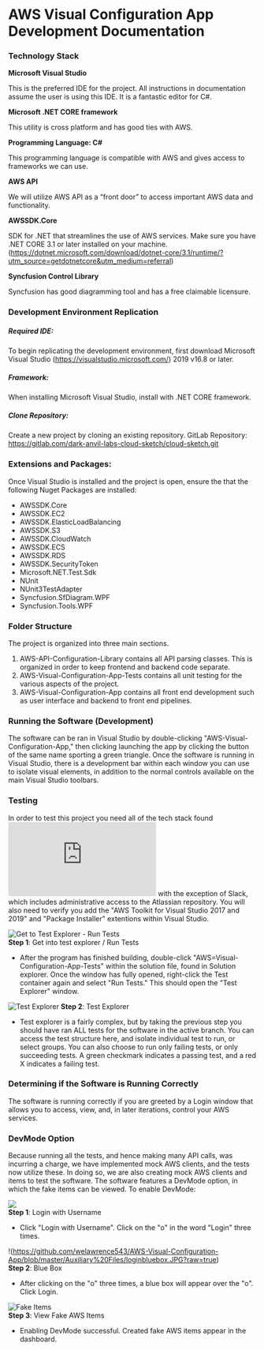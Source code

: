 # AWS Visual Configuration App Development Documentation

### Technology Stack
**Microsoft Visual Studio**

This is the preferred IDE for the project. All instructions in documentation assume the user is using this IDE.  It is a fantastic editor for C#.

**Microsoft .NET CORE framework**

This utility is cross platform and has good ties with AWS.

**Programming Language: C#**

This programming language is compatible with AWS and gives access to frameworks we can use.

**AWS API**

We will utilize AWS API as a “front door” to access important AWS data and functionality.

**AWSSDK.Core**

SDK for .NET that streamlines the use of AWS services. Make sure you have .NET CORE 3.1 or later installed on your machine. (https://dotnet.microsoft.com/download/dotnet-core/3.1/runtime/?utm_source=getdotnetcore&utm_medium=referral)

**Syncfusion Control Library**

Syncfusion has good diagramming tool and has a free claimable licensure.

### Development Environment Replication
##### Required IDE: 
To begin replicating the development environment, first download Microsoft Visual Studio (https://visualstudio.microsoft.com/) 2019 v16.8 or later.
##### Framework: 
When installing Microsoft Visual Studio, install with .NET CORE framework.
##### Clone Repository:
Create a new project by cloning an existing repository. 
GitLab Repository: https://gitlab.com/dark-anvil-labs-cloud-sketch/cloud-sketch.git

### Extensions and Packages: 
Once Visual Studio is installed and the project is open, ensure the that the following Nuget Packages are installed:
- AWSSDK.Core
- AWSSDK.EC2
- AWSSDK.ElasticLoadBalancing
- AWSSDK.S3
- AWSSDK.CloudWatch
- AWSSDK.ECS
- AWSSDK.RDS
- AWSSDK.SecurityToken
- Microsoft.NET.Test.Sdk
- NUnit
- NUnit3TestAdapter
- Syncfusion.SfDiagram.WPF
- Syncfusion.Tools.WPF


### Folder Structure
The project is organized into three main sections. 
1. AWS-API-Configuration-Library contains all API parsing classes. This is organized in order to keep frontend and backend code separate.
2. AWS-Visual-Configuration-App-Tests contains all unit testing for the various aspects of the project.
3. AWS-Visual-Configuration-App contains all front end development such as user interface and backend to front end pipelines. 

### Running the Software (Development)
The software can be ran in Visual Studio by double-clicking "AWS-Visual-Configuration-App," then clicking launching the app by clicking the button of the same name sporting a green triangle.  Once the software is running in Visual Studio, there is a development bar within each window you can use to isolate visual elements, in addition to the normal controls available on the main Visual Studio toolbars.

### Testing
In order to test this project you need all of the tech stack found ![here](https://github.com/welawrence543/AWS-Visual-Configuration-App/blob/master/Design/TechStack.md) with the exception of Slack, which includes administrative access to the Atlassian repository.  You will also need to verify you add the "AWS Toolkit for Visual Studio 2017 and 2019" and "Package Installer" extentions within Visual Studio.

![Get to Test Explorer - Run Tests](https://github.com/welawrence543/AWS-Visual-Configuration-App/blob/master/Auxiliary%20Files/runtests.JPG?raw=true)
<br/>**Step 1**: Get into test explorer / Run Tests
- After the program has finished building, double-click "AWS=Visual-Configuration-App-Tests" within the solution file, found in Solution explorer.  Once the window has fully opened, right-click the Test container again and select "Run Tests."  This should open the "Test Explorer" window.

![Test Explorer](https://github.com/welawrence543/AWS-Visual-Configuration-App/blob/master/Auxiliary%20Files/testexplorer.JPG?raw=true)
**Step 2**: Test Explorer
- Test explorer is a fairly complex, but by taking the previous step you should have ran ALL tests for the software in the active branch.  You can access the test structure here, and isolate individual test to run, or select groups.  You can also choose to run only failing tests, or only succeeding tests.  A green checkmark indicates a passing test, and a red X indicates a failing test.

### Determining if the Software is Running Correctly
The software is running correctly if you are greeted by a Login window that allows you to access, view, and, in later iterations, control your AWS services.

### DevMode Option
Because running all the tests, and hence making many API calls, was incurring a charge, we have implemented mock AWS clients, and the tests now utilize these. In doing so, we are also creating mock AWS clients and items to test the software. The software features a DevMode option, in which the fake items can be viewed. To enable DevMode:

![](https://github.com/welawrence543/AWS-Visual-Configuration-App/blob/master/Auxiliary%20Files/logino.JPG?raw=true)
<br/>**Step 1**: Login with Username
- Click "Login with Username". Click on the "o" in the word "Login" three times.

!(https://github.com/welawrence543/AWS-Visual-Configuration-App/blob/master/Auxiliary%20Files/loginbluebox.JPG?raw=true)
<br/>**Step 2**: Blue Box
- After clicking on the "o" three times, a blue box will appear over the "o". Click Login.

![Fake Items](https://github.com/welawrence543/AWS-Visual-Configuration-App/blob/master/Auxiliary%20Files/fakeawsitems.JPG?raw=true)
<br/>**Step 3**: View Fake AWS Items
- Enabling DevMode successful. Created fake AWS items appear in the dashboard.
